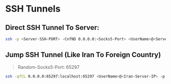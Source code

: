 # SSH Tunnels

## Direct SSH Tunnel To Server:

```bash
ssh -p <Server-SSH-PORT> -CnfND 0.0.0.0:<Socks5-Port> <UserName>@<Server-IP>
```

## Jump SSH Tunnel (Like Iran To Foreign Country)

> Random-Socks5-Port: 65297

```bash
ssh -qfCL 0.0.0.0:65297:localhost:65297 <UserName>@<Iran-Server-IP> -p <Iran-Server-SSH-PORT> -t ssh -qCfND localhost:65297 <USerName>@<Foreign-Server-IP> -p <Foreign-Server-SSH-PORT>
```
